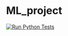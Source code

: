 # ML_project

[![Run Python Tests](https://github.com/AndreCanto00/ML_project/actions/workflows/test.yml/badge.svg)](https://github.com/AndreCanto00/ML_project/actions/workflows/test.yml)
